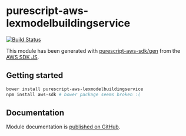 # purescript-aws-lexmodelbuildingservice

[![Build Status](https://app.wercker.com/status/5909b9e96d1080804b17a28f72f87b6b/s/master)](https://app.wercker.com/project/byKey/5909b9e96d1080804b17a28f72f87b6b)

This module has been generated with [purescript-aws-sdk/gen](https://github.com/purescript-aws-sdk/gen) from the [AWS SDK JS](https://github.com/aws/aws-sdk-js).

## Getting started

```sh
bower install purescript-aws-lexmodelbuildingservice
npm install aws-sdk # bower package seems broken :(
```

## Documentation

Module documentation is [published on GitHub](https://github.com/purescript-aws-sdk/purescript-aws-lexmodelbuildingservice/tree/master/docs).
